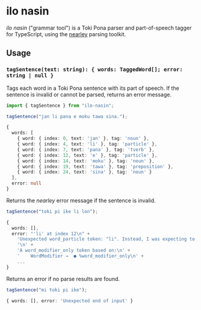 # ilo nasin

_ilo nasin_ ("grammar tool") is a Toki Pona parser and part-of-speech tagger for TypeScript, using the [nearley](https://nearley.js.org/) parsing toolkit.

## Usage

### `tagSentence(text: string): { words: TaggedWord[]; error: string | null }`

Tags each word in a Toki Pona sentence with its part of speech. If the sentence is invalid or cannot be parsed, returns an error message.

```ts
import { tagSentence } from "ilo-nasin";

tagSentence("jan li pana e moku tawa sina.");
```

```ts
{
  words: [
    { word: { index: 0, text: 'jan' }, tag: 'noun' },
    { word: { index: 4, text: 'li' }, tag: 'particle' },
    { word: { index: 7, text: 'pana' }, tag: 'tverb' },
    { word: { index: 12, text: 'e' }, tag: 'particle' },
    { word: { index: 14, text: 'moku' }, tag: 'noun' },
    { word: { index: 19, text: 'tawa' }, tag: 'preposition' },
    { word: { index: 24, text: 'sina' }, tag: 'noun' }
  ],
  error: null
}
```

Returns the _nearley_ error message if the sentence is invalid.

```ts
tagSentence("toki pi ike li lon");
```

```ts
{
  words: [],
  error: "'li' at index 12\n" +
    'Unexpected word_particle token: "li". Instead, I was expecting to see one of the following:\n' +
    '\n' +
    'A word_modifier_only token based on:\n' +
    '    WordModifier →  ● %word_modifier_only\n' +
    ...
}
```

Returns an error if no parse results are found.

```ts
tagSentence("mi toki pi ike");
```

```ts
{ words: [], error: 'Unexpected end of input' }
```
